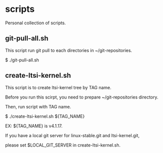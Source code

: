 # scripts
Personal collection of scripts.

git-pull-all.sh
---------------

This script run git pull to each directories in ~/git-repositories.

 $ ./git-pull-all.sh

create-ltsi-kernel.sh
---------------------

This script is to create ltsi-kernel tree by TAG name.

Before you run this scirpt, you need to prepare ~/git-repositories directory.

Then, run script with TAG name.

 $ ./create-ltsi-kernel.sh ${TAG_NAME}

EX: ${TAG_NAME} is v4.1.17.

If you have a local git server for linux-stable.git and ltsi-kernel.git,

please set $LOCAL_GIT_SERVER in create-ltsi-kernel.sh.

